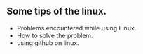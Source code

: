 ## Some tips of the linux.
- Problems encountered while using Linux.
- How to solve the problem.
- using github on linux.
